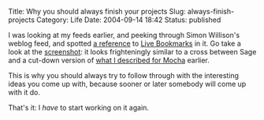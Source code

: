 Title: Why you should always finish your projects
Slug: always-finish-projects
Category: Life
Date: 2004-09-14 18:42
Status: published

I was looking at my feeds earlier, and peeking through Simon Willison's weblog feed, and spotted [a reference](https://web.archive.org/web/20080828101517/http://simon.incutio.com/archive/2004/09/14/liveBookmarks) to [Live Bookmarks](https://web.archive.org/web/20080828101517/http://www.mozilla.org/products/firefox/live-bookmarks.html) in it. Go take a look at the [screenshot](https://web.archive.org/web/20080828101517/http://www.mozilla.org/images/lb-screen.gif): it looks frighteningly similar to a cross between Sage and a cut-down version of [what I described for Mocha]({filename}/i-love-sage.md) earlier.

This is why you should always try to follow through with the interesting ideas you come up with, because sooner or later somebody will come up with it do.

That's it: I _have_ to start working on it again.
